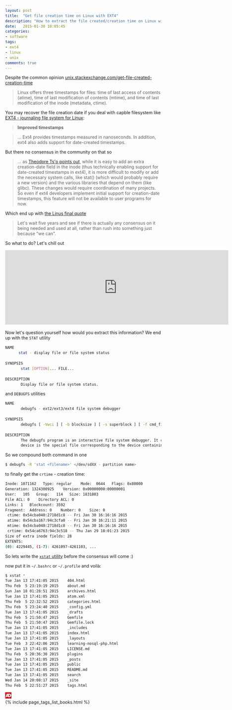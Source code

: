 ```yaml
---
layout: post
title:  "Get file creation time on Linux with EXT4"
description: "How to extract the file created/creation time on Linux with EXT4 filesystem"
date:   2015-01-30 18:05:45
categories:
- software
tags:
- ext4
- linux
- unix
comments: true
---
```


Despite the common opinion [unix.stackexchange.com/get-file-created-creation-time](https://unix.stackexchange.com/a/24442/13721)

> Linux offers three timestamps for files: time of last access of contents (atime), time of last modification of contents (mtime), and time of last modification of the inode (metadata, ctime).

You may recover the file creation date if you deal with capble filesystem like [EXT4 - journaling file system for Linux](https://en.wikipedia.org/wiki/Ext4):

> **Improved timestamps**

> ... Ext4 provides timestamps measured in nanoseconds. In addition, ext4 also adds support for date-created timestamps.

But there no consensus in the community on that so

> ... as [Theodore Ts'o points out](https://www.redhat.com/archives/ext3-users/2006-October/msg00015.html), while it is easy to add an extra creation-date field in the inode (thus technically enabling support for date-created timestamps in ext4), it is more difficult to modify or add the necessary system calls, like stat() (which would probably require a new version) and the various libraries that depend on them (like glibc). These changes would require coordination of many projects. So even if ext4 developers implement initial support for creation-date timestamps, this feature will not be available to user programs for now.

Which end up with [the Linus final quote](https://lkml.org/lkml/2010/7/22/249)

> Let's wait five years and see if there is actually any consensus on it being needed and used at all, rather than rush into something just because "we can".

So what to do? Let's chill out

<iframe scrolling="no" frameborder="0" allowTransparency="true" src="https://www.deezer.com/plugins/player?autoplay=false&amp;playlist=true&amp;width=720&amp;height=240&amp;cover=true&amp;type=playlist&amp;id=1157085741&amp;title=&amp;app_id=undefined" width="720" height="240"></iframe>

<br>

Now let's question yourself how would you extract this information? We end up with the `STAT` utility

```bash
NAME
      stat - display file or file system status

SYNOPSIS
       stat [OPTION]... FILE...

DESCRIPTION
       Display file or file system status.
```

and `DEBUGFS` utilities

```bash
NAME
       debugfs - ext2/ext3/ext4 file system debugger

SYNOPSIS
       debugfs [ -Vwci ] [ -b blocksize ] [ -s superblock ] [ -f cmd_file ] [ -R request ] [ -d data_source_device ] [ device ]

DESCRIPTION
       The debugfs program is an interactive file system debugger. It can be used to examine and change the state of an ext2, ext3, or ext4 file system.
       device is the special file corresponding to the device containing the file system (e.g /dev/hdXX).
```

So we compound both command in one

```bash
$ debugfs -R 'stat <filename>' </dev/sdXX - partition name>
```

to finally get the `crtime` - creation time:

```bash
Inode: 1071162   Type: regular    Mode:  0644   Flags: 0x80000
Generation: 1324300925    Version: 0x00000000:00000001
User:   105   Group:   114   Size: 1831803
File ACL: 0    Directory ACL: 0
Links: 1   Blockcount: 3592
Fragment:  Address: 0    Number: 0    Size: 0
 ctime: 0x54cba040:2718d1c8 -- Fri Jan 30 16:16:16 2015
 atime: 0x54cba167:94c3cfa0 -- Fri Jan 30 16:21:11 2015
 mtime: 0x54cba040:2718d1c8 -- Fri Jan 30 16:16:16 2015
 crtime: 0x54ca6763:94c3c518 -- Thu Jan 29 18:01:23 2015
Size of extra inode fields: 28
EXTENTS:
(0): 4229445, (1-7): 4261097-4261103, ...
```

So lets write the [`xstat` utility](https://gist.github.com/moiseevigor/8c496f632137605b322e) before the consensus will come :)

<script src="https://gist.github.com/moiseevigor/8c496f632137605b322e.js"></script>

now put it in `~/.bashrc` or `~/.profile` and voilà:

```bash
$ xstat *
Tue Jan 13 17:41:05 2015	404.html
Thu Feb  5 23:19:19 2015	about.md
Sun Jan 18 01:28:51 2015	archives.html
Tue Jan 13 17:41:05 2015	atom.xml
Thu Feb  5 22:32:52 2015	categories.html
Thu Feb  5 23:24:40 2015	_config.yml
Tue Jan 13 17:41:05 2015	_drafts
Thu Feb  5 21:50:47 2015	Gemfile
Thu Feb  5 21:50:47 2015	Gemfile.lock
Tue Jan 13 17:41:05 2015	_includes
Tue Jan 13 17:41:05 2015	index.html
Tue Jan 13 17:41:05 2015	_layouts
Tue Feb  3 22:42:06 2015	learning-nosql-php.html
Tue Jan 13 17:41:05 2015	LICENSE.md
Thu Feb  5 20:36:30 2015	plugins
Tue Jan 13 17:41:05 2015	_posts
Tue Jan 13 17:41:05 2015	public
Tue Jan 13 17:41:05 2015	README.md
Tue Jan 13 17:41:05 2015	search
Wed Jan 14 20:08:17 2015	_site
Thu Feb  5 22:51:27 2015	tags.html
```

<div>
  <img id="ads_logo" alt="ads" src="/public/images/ads.png" style="max-width: 20px;" />
  <div class="image-grid">
    {% include page_tags_list_books.html %}
  </div>
</div>